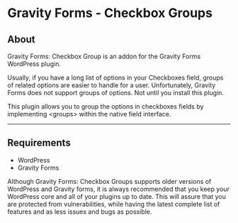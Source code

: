 Gravity Forms - Checkbox Groups
===============================

## About

Gravity Forms: Checkbox Group is an addon for the Gravity Forms WordPress plugin.

Usually, if you have a long list of options in your Checkboxes field, groups of related options are easier to handle for a user. Unfortunately, Gravity Forms does not support groups of options. Not until you install this plugin.

This plugin allows you to group the options in checkboxes fields by implementing &lt;groups&gt; within the native field interface.

---

## Requirements

* WordPress
* Gravity Forms

Although Gravity Forms: Checkbox Groups supports older versions of WordPress and Gravity forms, it is always recommended that you keep your WordPress core and all of your plugins up to date. This will assure that you are protected from vulnerabilities, while having the latest complete list of features and as less issues and bugs as possible.

